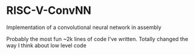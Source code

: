 # RISC-V-ConvNN
Implementation of a convolutional neural network in assembly

Probably the most fun ~2k lines of code I've written. Totally changed the way I think about low level code
